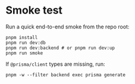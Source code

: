 # Smoke test

Run a quick end-to-end smoke from the repo root:

```
pnpm install
pnpm run dev:db
pnpm run dev:backend # or pnpm run dev:up
pnpm run smoke
```

If `@prisma/client` types are missing, run:

```
pnpm -w --filter backend exec prisma generate
```
